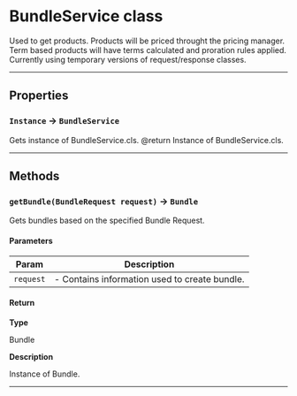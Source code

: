 # BundleService class

Used to get products. Products will be priced throught the pricing manager. Term based products will have terms calculated and proration rules applied. Currently using temporary versions of request/response classes.

---
## Properties

### `Instance` → `BundleService`

Gets instance of BundleService.cls. @return Instance of BundleService.cls.

---
## Methods
### `getBundle(BundleRequest request)` → `Bundle`

Gets bundles based on the specified Bundle Request.

#### Parameters
|Param|Description|
|-----|-----------|
|`request` |  - Contains information used to create bundle. |

#### Return

**Type**

Bundle

**Description**

Instance of Bundle.

---

